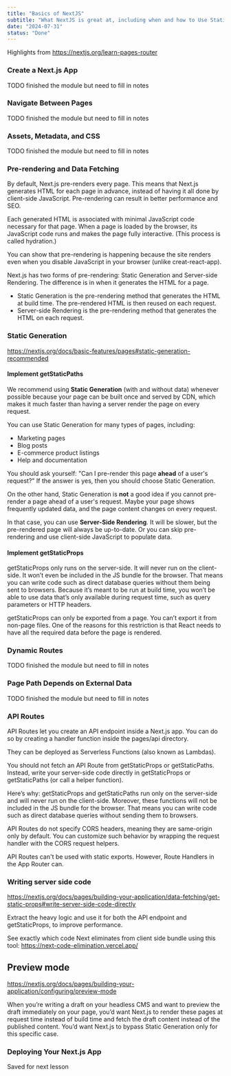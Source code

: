 ```yaml
---
title: "Basics of NextJS"
subtitle: "What NextJS is great at, including when and how to Use Static Generation v.s. Server-side Rendering"
date: "2024-07-31"
status: "Done"
---
```


Highlights from https://nextjs.org/learn-pages-router

### Create a Next.js App

TODO finished the module but need to fill in notes

### Navigate Between Pages

TODO finished the module but need to fill in notes

### Assets, Metadata, and CSS

TODO finished the module but need to fill in notes

### Pre-rendering and Data Fetching

By default, Next.js pre-renders every page. This means that Next.js generates HTML for each page in advance, instead of having it all done by client-side JavaScript. Pre-rendering can result in better performance and SEO.

Each generated HTML is associated with minimal JavaScript code necessary for that page. When a page is loaded by the browser, its JavaScript code runs and makes the page fully interactive. (This process is called hydration.)

You can show that pre-rendering is happening because the site renders even when you disable JavaScript in your browser (unlike creat-react-app).

Next.js has two forms of pre-rendering: Static Generation and Server-side Rendering. The difference is in when it generates the HTML for a page.

- Static Generation is the pre-rendering method that generates the HTML at build time. The pre-rendered HTML is then reused on each request.
- Server-side Rendering is the pre-rendering method that generates the HTML on each request.

### Static Generation

https://nextjs.org/docs/basic-features/pages#static-generation-recommended

#### Implement getStaticPaths

We recommend using **Static Generation** (with and without data) whenever possible because your page can be built once and served by CDN, which makes it much faster than having a server render the page on every request.

You can use Static Generation for many types of pages, including:

- Marketing pages
- Blog posts
- E-commerce product listings
- Help and documentation

You should ask yourself: "Can I pre-render this page **ahead** of a user's request?" If the answer is yes, then you should choose Static Generation.

On the other hand, Static Generation is **not** a good idea if you cannot pre-render a page ahead of a user's request. Maybe your page shows frequently updated data, and the page content changes on every request.

In that case, you can use **Server-Side Rendering**. It will be slower, but the pre-rendered page will always be up-to-date. Or you can skip pre-rendering and use client-side JavaScript to populate data.

#### Implement getStaticProps

getStaticProps only runs on the server-side. It will never run on the client-side. It won’t even be included in the JS bundle for the browser. That means you can write code such as direct database queries without them being sent to browsers. Because it’s meant to be run at build time, you won’t be able to use data that’s only available during request time, such as query parameters or HTTP headers.

getStaticProps can only be exported from a page. You can’t export it from non-page files. One of the reasons for this restriction is that React needs to have all the required data before the page is rendered.

### Dynamic Routes

TODO finished the module but need to fill in notes

### Page Path Depends on External Data

TODO finished the module but need to fill in notes

### API Routes

API Routes let you create an API endpoint inside a Next.js app. You can do so by creating a handler function inside the pages/api directory.

They can be deployed as Serverless Functions (also known as Lambdas).

You should not fetch an API Route from getStaticProps or getStaticPaths. Instead, write your server-side code directly in getStaticProps or getStaticPaths (or call a helper function).

Here’s why: getStaticProps and getStaticPaths run only on the server-side and will never run on the client-side. Moreover, these functions will not be included in the JS bundle for the browser. That means you can write code such as direct database queries without sending them to browsers.

API Routes do not specify CORS headers, meaning they are same-origin only by default. You can customize such behavior by wrapping the request handler with the CORS request helpers.

API Routes can't be used with static exports. However, Route Handlers in the App Router can.

### Writing server side code

https://nextjs.org/docs/pages/building-your-application/data-fetching/get-static-props#write-server-side-code-directly

Extract the heavy logic and use it for both the API endpoint and getStaticProps, to improve performance.

See exactly which code Next eliminates from client side bundle using this tool: https://next-code-elimination.vercel.app/

## Preview mode

https://nextjs.org/docs/pages/building-your-application/configuring/preview-mode

When you’re writing a draft on your headless CMS and want to preview the draft immediately on your page, you’d want Next.js to render these pages at request time instead of build time and fetch the draft content instead of the published content. You’d want Next.js to bypass Static Generation only for this specific case.

### Deploying Your Next.js App

Saved for next lesson
